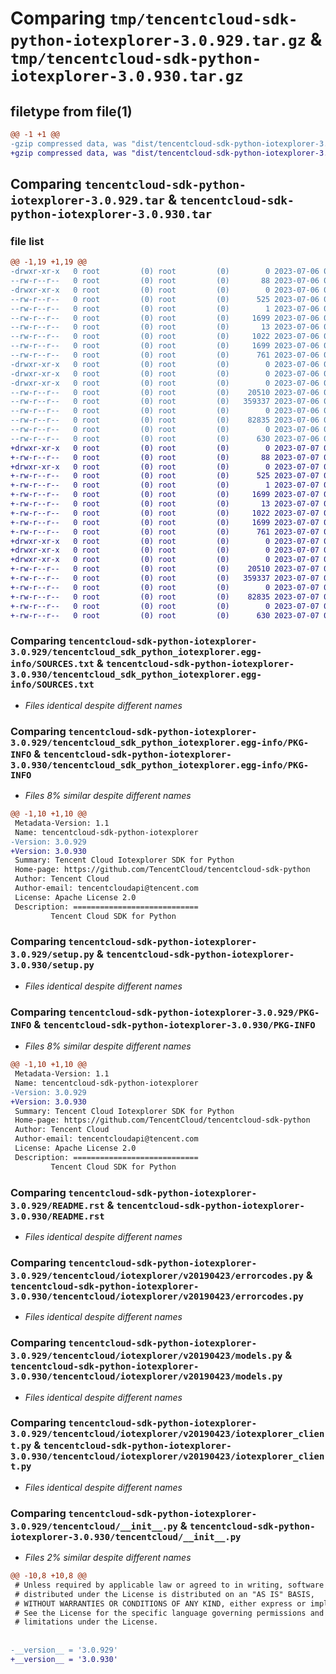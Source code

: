 # Comparing `tmp/tencentcloud-sdk-python-iotexplorer-3.0.929.tar.gz` & `tmp/tencentcloud-sdk-python-iotexplorer-3.0.930.tar.gz`

## filetype from file(1)

```diff
@@ -1 +1 @@
-gzip compressed data, was "dist/tencentcloud-sdk-python-iotexplorer-3.0.929.tar", last modified: Thu Jul  6 00:28:34 2023, max compression
+gzip compressed data, was "dist/tencentcloud-sdk-python-iotexplorer-3.0.930.tar", last modified: Fri Jul  7 00:26:12 2023, max compression
```

## Comparing `tencentcloud-sdk-python-iotexplorer-3.0.929.tar` & `tencentcloud-sdk-python-iotexplorer-3.0.930.tar`

### file list

```diff
@@ -1,19 +1,19 @@
-drwxr-xr-x   0 root         (0) root         (0)        0 2023-07-06 00:28:34.000000 tencentcloud-sdk-python-iotexplorer-3.0.929/
--rw-r--r--   0 root         (0) root         (0)       88 2023-07-06 00:28:34.000000 tencentcloud-sdk-python-iotexplorer-3.0.929/setup.cfg
-drwxr-xr-x   0 root         (0) root         (0)        0 2023-07-06 00:28:34.000000 tencentcloud-sdk-python-iotexplorer-3.0.929/tencentcloud_sdk_python_iotexplorer.egg-info/
--rw-r--r--   0 root         (0) root         (0)      525 2023-07-06 00:28:34.000000 tencentcloud-sdk-python-iotexplorer-3.0.929/tencentcloud_sdk_python_iotexplorer.egg-info/SOURCES.txt
--rw-r--r--   0 root         (0) root         (0)        1 2023-07-06 00:28:34.000000 tencentcloud-sdk-python-iotexplorer-3.0.929/tencentcloud_sdk_python_iotexplorer.egg-info/dependency_links.txt
--rw-r--r--   0 root         (0) root         (0)     1699 2023-07-06 00:28:34.000000 tencentcloud-sdk-python-iotexplorer-3.0.929/tencentcloud_sdk_python_iotexplorer.egg-info/PKG-INFO
--rw-r--r--   0 root         (0) root         (0)       13 2023-07-06 00:28:34.000000 tencentcloud-sdk-python-iotexplorer-3.0.929/tencentcloud_sdk_python_iotexplorer.egg-info/top_level.txt
--rw-r--r--   0 root         (0) root         (0)     1022 2023-07-06 00:28:34.000000 tencentcloud-sdk-python-iotexplorer-3.0.929/setup.py
--rw-r--r--   0 root         (0) root         (0)     1699 2023-07-06 00:28:34.000000 tencentcloud-sdk-python-iotexplorer-3.0.929/PKG-INFO
--rw-r--r--   0 root         (0) root         (0)      761 2023-07-06 00:28:34.000000 tencentcloud-sdk-python-iotexplorer-3.0.929/README.rst
-drwxr-xr-x   0 root         (0) root         (0)        0 2023-07-06 00:28:34.000000 tencentcloud-sdk-python-iotexplorer-3.0.929/tencentcloud/
-drwxr-xr-x   0 root         (0) root         (0)        0 2023-07-06 00:28:34.000000 tencentcloud-sdk-python-iotexplorer-3.0.929/tencentcloud/iotexplorer/
-drwxr-xr-x   0 root         (0) root         (0)        0 2023-07-06 00:28:34.000000 tencentcloud-sdk-python-iotexplorer-3.0.929/tencentcloud/iotexplorer/v20190423/
--rw-r--r--   0 root         (0) root         (0)    20510 2023-07-06 00:28:34.000000 tencentcloud-sdk-python-iotexplorer-3.0.929/tencentcloud/iotexplorer/v20190423/errorcodes.py
--rw-r--r--   0 root         (0) root         (0)   359337 2023-07-06 00:28:34.000000 tencentcloud-sdk-python-iotexplorer-3.0.929/tencentcloud/iotexplorer/v20190423/models.py
--rw-r--r--   0 root         (0) root         (0)        0 2023-07-06 00:28:34.000000 tencentcloud-sdk-python-iotexplorer-3.0.929/tencentcloud/iotexplorer/v20190423/__init__.py
--rw-r--r--   0 root         (0) root         (0)    82835 2023-07-06 00:28:34.000000 tencentcloud-sdk-python-iotexplorer-3.0.929/tencentcloud/iotexplorer/v20190423/iotexplorer_client.py
--rw-r--r--   0 root         (0) root         (0)        0 2023-07-06 00:28:34.000000 tencentcloud-sdk-python-iotexplorer-3.0.929/tencentcloud/iotexplorer/__init__.py
--rw-r--r--   0 root         (0) root         (0)      630 2023-07-06 00:28:34.000000 tencentcloud-sdk-python-iotexplorer-3.0.929/tencentcloud/__init__.py
+drwxr-xr-x   0 root         (0) root         (0)        0 2023-07-07 00:26:12.000000 tencentcloud-sdk-python-iotexplorer-3.0.930/
+-rw-r--r--   0 root         (0) root         (0)       88 2023-07-07 00:26:12.000000 tencentcloud-sdk-python-iotexplorer-3.0.930/setup.cfg
+drwxr-xr-x   0 root         (0) root         (0)        0 2023-07-07 00:26:12.000000 tencentcloud-sdk-python-iotexplorer-3.0.930/tencentcloud_sdk_python_iotexplorer.egg-info/
+-rw-r--r--   0 root         (0) root         (0)      525 2023-07-07 00:26:12.000000 tencentcloud-sdk-python-iotexplorer-3.0.930/tencentcloud_sdk_python_iotexplorer.egg-info/SOURCES.txt
+-rw-r--r--   0 root         (0) root         (0)        1 2023-07-07 00:26:12.000000 tencentcloud-sdk-python-iotexplorer-3.0.930/tencentcloud_sdk_python_iotexplorer.egg-info/dependency_links.txt
+-rw-r--r--   0 root         (0) root         (0)     1699 2023-07-07 00:26:12.000000 tencentcloud-sdk-python-iotexplorer-3.0.930/tencentcloud_sdk_python_iotexplorer.egg-info/PKG-INFO
+-rw-r--r--   0 root         (0) root         (0)       13 2023-07-07 00:26:12.000000 tencentcloud-sdk-python-iotexplorer-3.0.930/tencentcloud_sdk_python_iotexplorer.egg-info/top_level.txt
+-rw-r--r--   0 root         (0) root         (0)     1022 2023-07-07 00:26:12.000000 tencentcloud-sdk-python-iotexplorer-3.0.930/setup.py
+-rw-r--r--   0 root         (0) root         (0)     1699 2023-07-07 00:26:12.000000 tencentcloud-sdk-python-iotexplorer-3.0.930/PKG-INFO
+-rw-r--r--   0 root         (0) root         (0)      761 2023-07-07 00:26:12.000000 tencentcloud-sdk-python-iotexplorer-3.0.930/README.rst
+drwxr-xr-x   0 root         (0) root         (0)        0 2023-07-07 00:26:12.000000 tencentcloud-sdk-python-iotexplorer-3.0.930/tencentcloud/
+drwxr-xr-x   0 root         (0) root         (0)        0 2023-07-07 00:26:12.000000 tencentcloud-sdk-python-iotexplorer-3.0.930/tencentcloud/iotexplorer/
+drwxr-xr-x   0 root         (0) root         (0)        0 2023-07-07 00:26:12.000000 tencentcloud-sdk-python-iotexplorer-3.0.930/tencentcloud/iotexplorer/v20190423/
+-rw-r--r--   0 root         (0) root         (0)    20510 2023-07-07 00:26:12.000000 tencentcloud-sdk-python-iotexplorer-3.0.930/tencentcloud/iotexplorer/v20190423/errorcodes.py
+-rw-r--r--   0 root         (0) root         (0)   359337 2023-07-07 00:26:12.000000 tencentcloud-sdk-python-iotexplorer-3.0.930/tencentcloud/iotexplorer/v20190423/models.py
+-rw-r--r--   0 root         (0) root         (0)        0 2023-07-07 00:26:12.000000 tencentcloud-sdk-python-iotexplorer-3.0.930/tencentcloud/iotexplorer/v20190423/__init__.py
+-rw-r--r--   0 root         (0) root         (0)    82835 2023-07-07 00:26:12.000000 tencentcloud-sdk-python-iotexplorer-3.0.930/tencentcloud/iotexplorer/v20190423/iotexplorer_client.py
+-rw-r--r--   0 root         (0) root         (0)        0 2023-07-07 00:26:12.000000 tencentcloud-sdk-python-iotexplorer-3.0.930/tencentcloud/iotexplorer/__init__.py
+-rw-r--r--   0 root         (0) root         (0)      630 2023-07-07 00:26:12.000000 tencentcloud-sdk-python-iotexplorer-3.0.930/tencentcloud/__init__.py
```

### Comparing `tencentcloud-sdk-python-iotexplorer-3.0.929/tencentcloud_sdk_python_iotexplorer.egg-info/SOURCES.txt` & `tencentcloud-sdk-python-iotexplorer-3.0.930/tencentcloud_sdk_python_iotexplorer.egg-info/SOURCES.txt`

 * *Files identical despite different names*

### Comparing `tencentcloud-sdk-python-iotexplorer-3.0.929/tencentcloud_sdk_python_iotexplorer.egg-info/PKG-INFO` & `tencentcloud-sdk-python-iotexplorer-3.0.930/tencentcloud_sdk_python_iotexplorer.egg-info/PKG-INFO`

 * *Files 8% similar despite different names*

```diff
@@ -1,10 +1,10 @@
 Metadata-Version: 1.1
 Name: tencentcloud-sdk-python-iotexplorer
-Version: 3.0.929
+Version: 3.0.930
 Summary: Tencent Cloud Iotexplorer SDK for Python
 Home-page: https://github.com/TencentCloud/tencentcloud-sdk-python
 Author: Tencent Cloud
 Author-email: tencentcloudapi@tencent.com
 License: Apache License 2.0
 Description: ============================
         Tencent Cloud SDK for Python
```

### Comparing `tencentcloud-sdk-python-iotexplorer-3.0.929/setup.py` & `tencentcloud-sdk-python-iotexplorer-3.0.930/setup.py`

 * *Files identical despite different names*

### Comparing `tencentcloud-sdk-python-iotexplorer-3.0.929/PKG-INFO` & `tencentcloud-sdk-python-iotexplorer-3.0.930/PKG-INFO`

 * *Files 8% similar despite different names*

```diff
@@ -1,10 +1,10 @@
 Metadata-Version: 1.1
 Name: tencentcloud-sdk-python-iotexplorer
-Version: 3.0.929
+Version: 3.0.930
 Summary: Tencent Cloud Iotexplorer SDK for Python
 Home-page: https://github.com/TencentCloud/tencentcloud-sdk-python
 Author: Tencent Cloud
 Author-email: tencentcloudapi@tencent.com
 License: Apache License 2.0
 Description: ============================
         Tencent Cloud SDK for Python
```

### Comparing `tencentcloud-sdk-python-iotexplorer-3.0.929/README.rst` & `tencentcloud-sdk-python-iotexplorer-3.0.930/README.rst`

 * *Files identical despite different names*

### Comparing `tencentcloud-sdk-python-iotexplorer-3.0.929/tencentcloud/iotexplorer/v20190423/errorcodes.py` & `tencentcloud-sdk-python-iotexplorer-3.0.930/tencentcloud/iotexplorer/v20190423/errorcodes.py`

 * *Files identical despite different names*

### Comparing `tencentcloud-sdk-python-iotexplorer-3.0.929/tencentcloud/iotexplorer/v20190423/models.py` & `tencentcloud-sdk-python-iotexplorer-3.0.930/tencentcloud/iotexplorer/v20190423/models.py`

 * *Files identical despite different names*

### Comparing `tencentcloud-sdk-python-iotexplorer-3.0.929/tencentcloud/iotexplorer/v20190423/iotexplorer_client.py` & `tencentcloud-sdk-python-iotexplorer-3.0.930/tencentcloud/iotexplorer/v20190423/iotexplorer_client.py`

 * *Files identical despite different names*

### Comparing `tencentcloud-sdk-python-iotexplorer-3.0.929/tencentcloud/__init__.py` & `tencentcloud-sdk-python-iotexplorer-3.0.930/tencentcloud/__init__.py`

 * *Files 2% similar despite different names*

```diff
@@ -10,8 +10,8 @@
 # Unless required by applicable law or agreed to in writing, software
 # distributed under the License is distributed on an "AS IS" BASIS,
 # WITHOUT WARRANTIES OR CONDITIONS OF ANY KIND, either express or implied.
 # See the License for the specific language governing permissions and
 # limitations under the License.
 
 
-__version__ = '3.0.929'
+__version__ = '3.0.930'
```

